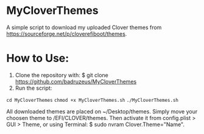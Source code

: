 # MyCloverThemes
A simple script to download my uploaded Clover themes from https://sourceforge.net/p/cloverefiboot/themes.

# How to Use:
1. Clone the repository with: $ git clone https://github.com/badruzeus/MyCloverThemes
2. Run the script:

`cd MyCloverThemes`
`chmod +x MyCloverThemes.sh`
`./MyCloverThemes.sh`

All downloaded themes are placed on ~/Desktop/themes. Simply move your choosen theme to /EFI/CLOVER/themes. Then activate it from config.plist > GUI > Theme, or using Terminal: $ sudo nvram Clover.Theme="Name".
